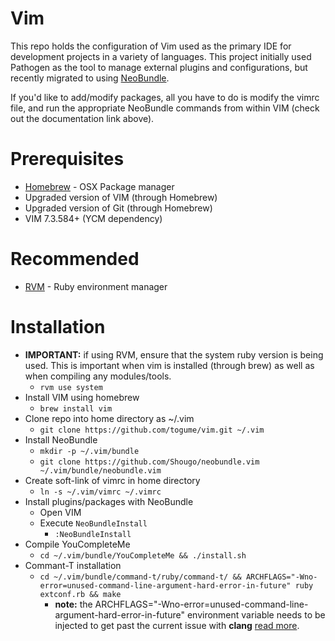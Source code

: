 Vim
===

This repo holds the configuration of Vim used as the primary IDE for development projects in a variety of languages. This project initially used Pathogen as the tool to manage external plugins and configurations, but recently migrated to using [NeoBundle](https://github.com/Shougo/neobundle.vim).

If you'd like to add/modify packages, all you have to do is modify the vimrc file, and run the appropriate NeoBundle commands from within VIM (check out the documentation link above).

# Prerequisites
* [Homebrew](http://brew.sh/) - OSX Package manager
* Upgraded version of VIM (through Homebrew)
* Upgraded version of Git (through Homebrew)
* VIM 7.3.584+ (YCM dependency)

# Recommended
* [RVM](https://rvm.io/) - Ruby environment manager

# Installation
* __IMPORTANT:__ if using RVM, ensure that the system ruby version is being used. This is important when vim is installed (through brew) as well as when compiling any modules/tools.
	* `rvm use system`
* Install VIM using homebrew
	* `brew install vim`
* Clone repo into home directory as ~/.vim
	* `git clone https://github.com/togume/vim.git ~/.vim`
* Install NeoBundle
	* `mkdir -p ~/.vim/bundle`
	* `git clone https://github.com/Shougo/neobundle.vim ~/.vim/bundle/neobundle.vim`
* Create soft-link of vimrc in home directory
	* `ln -s ~/.vim/vimrc ~/.vimrc`
* Install plugins/packages with NeoBundle
	* Open VIM
	* Execute `NeoBundleInstall`
		* `:NeoBundleInstall`
* Compile YouCompleteMe
	* `cd ~/.vim/bundle/YouCompleteMe && ./install.sh`
* Commant-T installation
	* `cd ~/.vim/bundle/command-t/ruby/command-t/ && ARCHFLAGS="-Wno-error=unused-command-line-argument-hard-error-in-future" ruby extconf.rb && make`
		* __note:__ the ARCHFLAGS="-Wno-error=unused-command-line-argument-hard-error-in-future" environment variable needs to be injected to get past the current issue with **clang** [read more](https://langui.sh/2014/03/10/wunused-command-line-argument-hard-error-in-future-is-a-harsh-mistress/).
